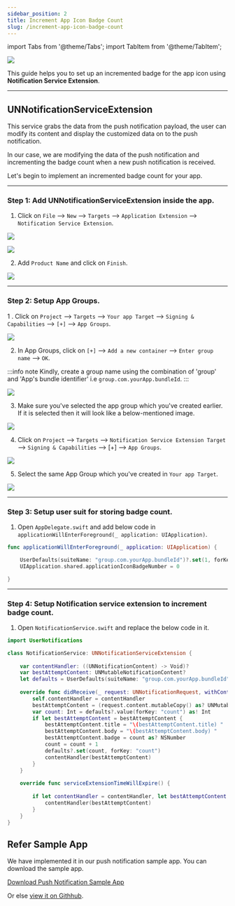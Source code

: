```yaml
---
sidebar_position: 2
title: Increment App Icon Badge Count
slug: /increment-app-icon-badge-count
---
```

import Tabs from '@theme/Tabs';
import TabItem from '@theme/TabItem';

![](./assets/cometchat_badge_count.png)

This guide helps you to set up an incremented badge for the app icon using **Notification Service Extension**.

---

## UNNotificationServiceExtension

This service grabs the data from the push notification payload, the user can modify its content and display the customized data on to the push notification.

In our case, we are modifying the data of the push notification and incrementing the badge count when a new push notification is received.

Let's begin to implement an incremented badge count for your app.

---

### **Step 1: Add UNNotificationServiceExtension inside the app.**

1. Click on `File` --&gt; `New` --&gt; `Targets`  --&gt; `Application Extension` --&gt; `Notification Service Extension`.

![](./assets/1623200442.png)

![](./assets/1623200443.png)

2. Add  `Product Name` and click on `Finish`.

![](./assets/1623200445.png)

---

### **Step 2:  Setup App Groups.**

1 . Click on `Project` --&gt; `Targets` --&gt; `Your app Target`  --&gt; `Signing & Capabilities` --&gt; `[+]` --&gt; `App Groups`.

![](./assets/1623200449.png)

2. In App Groups, click on `[+]` --&gt; `Add a new container` --&gt;  `Enter group name` --&gt; `OK`.

:::info note
Kindly, create a group name using the combination of 'group' and 'App's bundle identifier' i.e `group.com.yourApp.bundleId`.
:::

![](./assets/1623200455.png)

3. Make sure you've selected the app group which you've created earlier. If it is selected then it will look like a below-mentioned image.

![](./assets/app_groups.png)

4. Click on `Project` --&gt; `Targets` --&gt; `Notification Service Extension Target`  --&gt; `Signing & Capabilities` --&gt; [+] --&gt; `App Groups`.

![](./assets/1623200459.png)

5. Select the same App Group which you've created in  `Your app Target`.

![](./assets/1623200465.png)

---

### **Step 3:  Setup user suit for storing badge count.**

1. Open `AppDelegate.swift` and add below code in `applicationWillEnterForeground(_ application: UIApplication)`.

<Tabs>
<TabItem value="Swift" label="Swift">

```swift
func applicationWillEnterForeground(_ application: UIApplication) {

    UserDefaults(suiteName: "group.com.yourApp.bundleId")?.set(1, forKey: "count") 
    UIApplication.shared.applicationIconBadgeNumber = 0

}
```
</TabItem>
</Tabs>


---

### **Step 4:  Setup Notification service extension to increment badge count.**

1. Open `NotificationService.swift` and replace the below code in it.


<Tabs>
<TabItem value="Swift" label="Swift">

```swift
import UserNotifications

class NotificationService: UNNotificationServiceExtension {
    
    var contentHandler: ((UNNotificationContent) -> Void)?
    var bestAttemptContent: UNMutableNotificationContent?
    let defaults = UserDefaults(suiteName: "group.com.yourApp.bundleId")
    
    override func didReceive(_ request: UNNotificationRequest, withContentHandler contentHandler: @escaping (UNNotificationContent) -> Void) {
        self.contentHandler = contentHandler
        bestAttemptContent = (request.content.mutableCopy() as? UNMutableNotificationContent)
        var count: Int = defaults?.value(forKey: "count") as! Int
        if let bestAttemptContent = bestAttemptContent {
            bestAttemptContent.title = "\(bestAttemptContent.title) "
            bestAttemptContent.body = "\(bestAttemptContent.body) "
            bestAttemptContent.badge = count as? NSNumber
            count = count + 1
            defaults?.set(count, forKey: "count")
            contentHandler(bestAttemptContent)
        }
    }
    
    override func serviceExtensionTimeWillExpire() {
     
        if let contentHandler = contentHandler, let bestAttemptContent =  bestAttemptContent {
            contentHandler(bestAttemptContent)
        }
    }
}
```
</TabItem>
</Tabs>



## Refer Sample App

We have implemented it in our push notification sample app. You can download the sample app.

<a class="button btn btn-primary" href="https://github.com/cometchat-pro-samples/ios-swift-push-notification-app/archive/master.zip">Download Push Notification Sample App </a>

Or else [view it on Githhub](https://github.com/cometchat-pro-samples/ios-swift-push-notification-app).